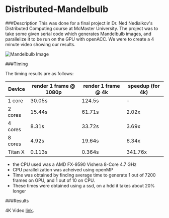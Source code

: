 # Distributed-Mandelbulb

###Description
This was done for a final project in Dr. Ned Nedialkov's Distributed Computing course at McMaster University. The project was to take some given serial code which generates Mandelbulb images, and parallelize it to be run on the GPU with openACC. We were to create a 4 minute video showing our results. 

![Mandelbulb Image](https://github.com/inikdom/Distributed-Mandelbulb/blob/auto_path/image.jpg "Mandelbulb")

###Timing

The timing results are as follows:

 Device | render 1 frame @ 1080p | render 1 frame @ 4k | speedup (for 4k)
----|------------|----------------------|---------------
 1 core  | 30.05s |  124.5s | -
 2 cores | 15.44s | 61.71s | 2.02x
 4 cores  | 8.31s | 33.72s | 3.69x
 8 cores  | 4.92s | 19.64s | 6.34x
Titan X  | 0.113s | 0.364s | 341.76x
 
* the CPU used was a AMD FX-9590 Vishera 8-Core 4.7 GHz
* CPU parallelization was acheived using openMP
* Time was obtained by finding average time to generate 1 out of 7200 frames on GPU, and 1 out of 10 on CPU.
* These times were obtained using a ssd, on a hdd it takes about 20% longer

###Results

4K Video [link](https://youtu.be/-fkmAzlNoks). 
